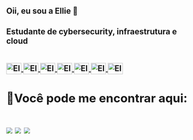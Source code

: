 <H2> Oii, eu sou a Ellie 👋
 <H2>
<p> Estudante de cybersecurity, infraestrutura e cloud </p>
<br>
<!-- Linux-->
<a target="_blank" rel="noopener noreferrer nofollow" href="https://cdn.jsdelivr.net/gh/devicons/devicon@latest/devicon.min.css">
<img align="center" alt="Ellie-Tux" height="30" width="40" src="https://cdn.jsdelivr.net/gh/devicons/devicon@latest/icons/linux/linux-original.svg" />
<a/>
<!--AWS-->
 <a target="_blank" rel="noopener noreferrer nofollow" href="https://cdn.jsdelivr.net/gh/devicons/devicon@latest/devicon.min.css">
<img align="center" alt="Ellie-AWS" height="30" width="40" src="https://cdn.jsdelivr.net/gh/devicons/devicon@latest/icons/amazonwebservices/amazonwebservices-original-wordmark.svg" />
<a/>
<!--GCP-->
 <a target="_blank" rel="noopener noreferrer nofollow" href="https://cdn.jsdelivr.net/gh/devicons/devicon@latest/devicon.min.css">
<img align="center" alt="Ellie-GCP" height="30" width="40" src="https://cdn.jsdelivr.net/gh/devicons/devicon@latest/icons/googlecloud/googlecloud-original-wordmark.svg" />
<a/>
<!--Ansible-->
 <a target="_blank" rel="noopener noreferrer nofollow" href="https://cdn.jsdelivr.net/gh/devicons/devicon@latest/devicon.min.css">
<img align="center" alt="Ellie-Ansible" height="30" width="40" src="https://cdn.jsdelivr.net/gh/devicons/devicon@latest/icons/ansible/ansible-original-wordmark.svg" />
<a/>
<!--Docker-->
 <a target="_blank" rel="noopener noreferrer nofollow" href="https://cdn.jsdelivr.net/gh/devicons/devicon@latest/devicon.min.css">
<img align="center" alt="Ellie-Docker" height="30" width="40" src="https://cdn.jsdelivr.net/gh/devicons/devicon@latest/icons/docker/docker-original-wordmark.svg" />
<a/>
<!--Grafana-->
 <a target="_blank" rel="noopener noreferrer nofollow" href="https://cdn.jsdelivr.net/gh/devicons/devicon@latest/devicon.min.css">
<img align="center" alt="Ellie-Grafana" height="30" width="40" src="https://cdn.jsdelivr.net/gh/devicons/devicon@latest/icons/grafana/grafana-original-wordmark.svg" />
<a/>
<!--Python-->
 <a target="_blank" rel="noopener noreferrer nofollow" href="https://cdn.jsdelivr.net/gh/devicons/devicon@latest/devicon.min.css">
<img align="center" alt="Ellie-Python" height="30" width="40" src="https://cdn.jsdelivr.net/gh/devicons/devicon@latest/icons/python/python-original-wordmark.svg" />
<a/>
 
<H2>📍Você pode me encontrar aqui:
<H2> 
<img src="https://img.shields.io/badge/Instagram-E4405F?style=for-the-badge&logo=instagram&logoColor=white"/>
<img src="https://img.shields.io/badge/LinkedIn-0077B5?style=for-the-badge&logo=linkedin&logoColor=white"/>
<img src="https://img.shields.io/badge/вконтакте-%232E87FB.svg?&style=for-the-badge&logo=vk&logoColor=white"/>

